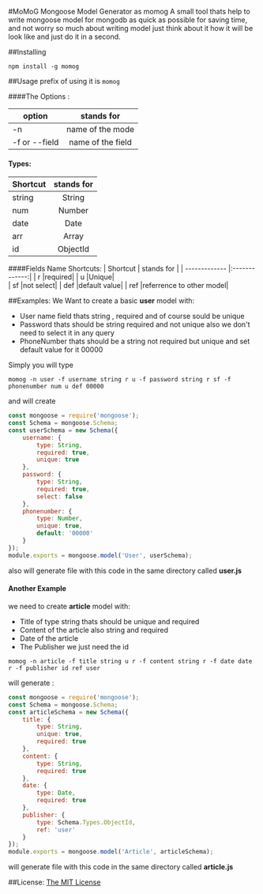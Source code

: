 #MoMoG
Mongoose Model Generator as momog
A small tool thats help to write mongoose model for mongodb as quick as possible for saving time, and not worry so much about writing model just think about it how it will be look like and just do it in a second.

##Installing
```text
npm install -g momog
```

##Usage
prefix of using it is `momog`

####The Options :

| option        | stands for    | 
| ------------- |:-------------:| 
|    -n            |name of the mode| 
| -f or --field      |   name of the field      |  
 
 
#### Types:
 
| Shortcut        | stands for    | 
| ------------- |:-------------:| 
|    string          |String| 
|    num          |Number|  
|    date          |Date| 
|    arr          |Array| 
|    id          |ObjectId| 

 
####Fields Name Shortcuts:
| Shortcut        | stands for    | 
| ------------- |:-------------:| 
|    r          |required| 
|    u          |Unique|  
|    sf          |not select| 
|    def          |default value| 
|    ref          |referrence to other model| 



##Examples:
We Want to create a basic **user** model with: 

* User name field thats string , required and of course sould be unique
* Password thats should be string required and not unique also we don't need to  select it in any query
* PhoneNumber thats should be a string not required but unique and set default value for it 00000

Simply you will type

```text
momog -n user -f username string r u -f password string r sf -f phonenumber num u def 00000
```

and will create
```js
const mongoose = require('mongoose');
const Schema = mongoose.Schema;
const userSchema = new Schema({
    username: {
        type: String,
        required: true,
        unique: true
    },
    password: {
        type: String,
        required: true,
        select: false
    },
    phonenumber: {
        type: Number,
        unique: true,
        default: '00000'
    }
});
module.exports = mongoose.model('User', userSchema);
```
also will generate file with this code in the same directory called **user.js**

#### Another Example
we need to create **article** model with:

* Title of type string thats should be unique and required 
* Content of the article also string and required 
* Date of the article 
* The Publisher we just need the id

```text
momog -n article -f title string u r -f content string r -f date date r -f publisher id ref user
```

will generate :

```js
const mongoose = require('mongoose');
const Schema = mongoose.Schema;
const articleSchema = new Schema({
    title: {
        type: String,
        unique: true,
        required: true
    },
    content: {
        type: String,
        required: true
    },
    date: {
        type: Date,
        required: true
    },
    publisher: {
        type: Schema.Types.ObjectId,
        ref: 'user'
    }
});
module.exports = mongoose.model('Article', articleSchema);
```
will generate file with this code in the same directory called **article.js**

##License:
[The MIT License](https://opensource.org/licenses/MIT)
